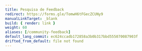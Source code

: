 ```yaml
---
title: Pesquisa de Feedback
redirect: https://forms.gle/TomwH6tFGecZCUNy9
manualLinkTarget: _blank
build: { render: link }
weight: 60
aliases: [/community-feedback]
default_lang_commit: ec624ccadb172858a3b0b317bbd555070087903f
drifted_from_default: file not found
---
```

